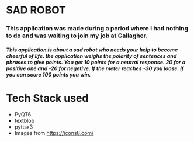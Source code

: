 # SAD ROBOT 

### This application was made during a period where I had nothing to do and was waiting to join my job at Gallagher.

##### This application is about a sad robot who needs your help to become cheerful of life. the application weighs the polarity of sentences and phrases to give points. You get 10 points for a neutral response. 20 for a positive one and -20 for negetive. If the meter reaches -30 you loose. If you can score 100 points you win.

# Tech Stack used
- PyQT6
- textblob
- pyttsx3
- Images from https://icons8.com/
